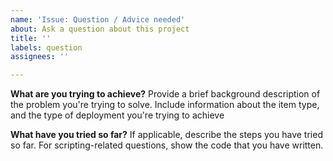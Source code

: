 ```yaml
---
name: 'Issue: Question / Advice needed'
about: Ask a question about this project
title: ''
labels: question
assignees: ''

---
```


**What are you trying to achieve?**
Provide a brief background description of the problem you're trying to solve. Include information about the item type, and the type of deployment you're trying to achieve

**What have you tried so far?**
If applicable, describe the steps you have tried so far. For scripting-related questions, show the code that you have written.
